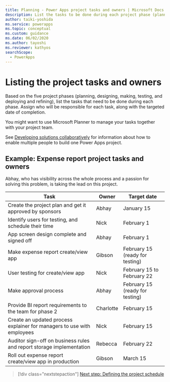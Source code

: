 ```yaml
---
title: Planning - Power Apps project tasks and owners | Microsoft Docs
description: List the tasks to be done during each project phase (planning, designing, making, testing, and deploying and refining) and who will be responsible for each task.
author: taiki-yoshida
ms.service: powerapps
ms.topic: conceptual
ms.custom: guidance
ms.date: 06/02/2020
ms.author: tayoshi
ms.reviewer: kathyos
searchScope:  
  - PowerApps
---
```


# Listing the project tasks and owners

Based on the five project phases (planning, designing, making, testing, and deploying and refining),
list the tasks that need to be done during each phase. Assign who will be
responsible for each task, along with the targeted date of completion.

You might want to use Microsoft Planner to manage your tasks together with your
project team.

See [Developing solutions collaboratively](making-phase.md#developing-solutions-collaboratively) for information about how to enable
multiple people to build one Power Apps project.

## Example: Expense report project tasks and owners

Abhay, who has visibility across the whole process and a passion for
solving this problem, is taking the lead on this project.

| Task                                                                    | Owner     | Target date                     |
|-------------------------------------------------------------------------|-----------|---------------------------------|
| Create the project plan and get it approved by sponsors                 | Abhay     | January 15                      |
| Identify users for testing, and schedule their time                     | Nick      | February 1                      |
| App screen design complete and signed off                               | Abhay     | February 1                      |
| Make expense report create/view app                                     | Gibson    | February 15 (ready for testing) |
| User testing for create/view app                                        | Nick      | February 15 to February 22      |
| Make approval process                                                   | Abhay     | February 15 (ready for testing) |
| Provide BI report requirements to the team for phase 2                  | Charlotte | February 15                     |
| Create an updated process explainer for managers to use with employees  | Nick      | February 15                     |
| Auditor sign-off on business rules and report storage implementation    | Rebecca   | February 22                     |
| Roll out expense report create/view app in production                   | Gibson    | March 15                        |

> [!div class="nextstepaction"]
> [Next step: Defining the project schedule](defining-project-schedule.md)
